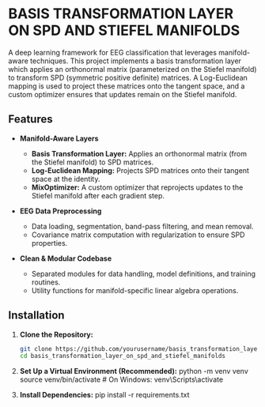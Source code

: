 # BASIS TRANSFORMATION LAYER ON SPD AND STIEFEL MANIFOLDS

A deep learning framework for EEG classification that leverages manifold-aware techniques. This project implements a basis transformation layer which applies an orthonormal matrix (parameterized on the Stiefel manifold) to transform SPD (symmetric positive definite) matrices. A Log-Euclidean mapping is used to project these matrices onto the tangent space, and a custom optimizer ensures that updates remain on the Stiefel manifold.

## Features

- **Manifold-Aware Layers**
  - **Basis Transformation Layer:** Applies an orthonormal matrix (from the Stiefel manifold) to SPD matrices.
  - **Log-Euclidean Mapping:** Projects SPD matrices onto their tangent space at the identity.
  - **MixOptimizer:** A custom optimizer that reprojects updates to the Stiefel manifold after each gradient step.

- **EEG Data Preprocessing**
  - Data loading, segmentation, band-pass filtering, and mean removal.
  - Covariance matrix computation with regularization to ensure SPD properties.

- **Clean & Modular Codebase**
  - Separated modules for data handling, model definitions, and training routines.
  - Utility functions for manifold-specific linear algebra operations.


## Installation

1. **Clone the Repository:**

   ```bash
   git clone https://github.com/yourusername/basis_transformation_layer_on_spd_and_stiefel_manifolds.git
   cd basis_transformation_layer_on_spd_and_stiefel_manifolds
2. **Set Up a Virtual Environment (Recommended):**
   python -m venv venv
   source venv/bin/activate   # On Windows: venv\Scripts\activate

4. **Install Dependencies:**
   pip install -r requirements.txt

